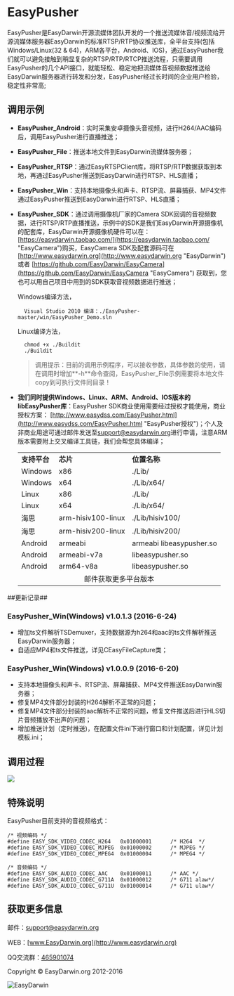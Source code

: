 # EasyPusher #

EasyPusher是EasyDarwin开源流媒体团队开发的一个推送流媒体音/视频流给开源流媒体服务器EasyDarwin的标准RTSP/RTP协议推送库，全平台支持(包括Windows/Linux(32 & 64)，ARM各平台，Android、IOS)，通过EasyPusher我们就可以避免接触到稍显复杂的RTSP/RTP/RTCP推送流程，只需要调用EasyPusher的几个API接口，就能轻松、稳定地把流媒体音视频数据推送给EasyDarwin服务器进行转发和分发，EasyPusher经过长时间的企业用户检验，稳定性非常高;

## 调用示例 ##

- **EasyPusher_Android**：实时采集安卓摄像头音视频，进行H264/AAC编码后，调用EasyPusher进行直播推送；

- **EasyPusher_File**：推送本地文件到EasyDarwin流媒体服务器；

- **EasyPusher_RTSP**：通过EasyRTSPClient库，将RTSP/RTP数据获取到本地，再通过EasyPusher推送到EasyDarwin进行RTSP、HLS直播；

- **EasyPusher_Win**：支持本地摄像头和声卡、RTSP流、屏幕捕获、MP4文件通过EasyPusher推送到EasyDarwin进行RTSP、HLS直播；

- **EasyPusher_SDK**：通过调用摄像机厂家的Camera SDK回调的音视频数据，进行RTSP/RTP直播推送，示例中的SDK是我们EasyDarwin开源摄像机的配套库，EasyDarwin开源摄像机硬件可以在：[https://easydarwin.taobao.com/](https://easydarwin.taobao.com/ "EasyCamera")购买，EasyCamera SDK及配套源码可在 [http://www.easydarwin.org](http://www.easydarwin.org "EasyDarwin") 或者 [https://github.com/EasyDarwin/EasyCamera](https://github.com/EasyDarwin/EasyCamera "EasyCamera") 获取到，您也可以用自己项目中用到的SDK获取音视频数据进行推送；

	Windows编译方法，

    	Visual Studio 2010 编译：./EasyPusher-master/win/EasyPusher_Demo.sln

	Linux编译方法，
		
		chmod +x ./Buildit
		./Buildit

	> 调用提示：目前的调用示例程序，可以接收参数，具体参数的使用，请在调用时增加**-h**命令查阅，EasyPusher_File示例需要将本地文件copy到可执行文件同目录！


- **我们同时提供Windows、Linux、ARM、Android、IOS版本的libEasyPusher库**：EasyPusher SDK商业使用需要经过授权才能使用，商业授权方案： [http://www.easydss.com/EasyPusher.html](http://www.easydss.com/EasyPusher.html "EasyPusher授权")；个人及非商业用途可通过邮件发送至[support@easydarwin.org](mailto:support@easydarwin.org "EasyDarwin support mail")进行申请，注意ARM版本需要附上交叉编译工具链，我们会帮您具体编译；

	<table>
	<tr><td><b>支持平台</b></td><td><b>芯片</b></td><td><b>位置名称</b></td></tr>
	<tr><td>Windows</td><td>x86</td><td>./Lib/</td></tr>
	<tr><td>Windows</td><td>x64</td><td>./Lib/x64/</td></tr>
	<tr><td>Linux</td><td>x86</td><td>./Lib/</td></tr>
	<tr><td>Linux</td><td>x64</td><td>./Lib/x64/</td></tr>
	<tr><td>海思</td><td>arm-hisiv100-linux</td><td>./Lib/hisiv100/</td></tr>
	<tr><td>海思</td><td>arm-hisiv200-linux</td><td>./Lib/hisiv200/</td></tr>
	<tr><td>Android</td><td>armeabi</td><td>armeabi libeasypusher.so</td></tr>
	<tr><td>Android</td><td>armeabi-v7a</td><td>libeasypusher.so</td></tr>
	<tr><td>Android</td><td>arm64-v8a</td><td>libeasypusher.so</td></tr>
	<tr><td colspan="3"><center>邮件获取更多平台版本</center></td></tr>
	</table>


##更新记录##

### EasyPusher_Win(Windows) v1.0.1.3 (2016-6-24)

* 增加ts文件解析TSDemuxer，支持数据源为h264和aac的ts文件解析推送EasyDarwin服务器；
* 自适应MP4和ts文件推送，详见CEasyFileCapture类；


### EasyPusher_Win(Windows) v1.0.0.9 (2016-6-20)

* 支持本地摄像头和声卡、RTSP流、屏幕捕获、MP4文件推送EasyDarwin服务器；
* 修复MP4文件部分封装的H264解析不正常的问题；
* 修复MP4文件部分封装的aac解析不正常的问题，修复文件推送后进行HLS切片音频播放不出声的问题；
* 增加推送计划（定时推送)，在配置文件ini下进行窗口和计划配置，详见计划模板.ini；


## 调用过程 ##
![](http://www.easydarwin.org/skin/easydarwin/images/easypusher20160902.gif)


## 特殊说明 ##
EasyPusher目前支持的音视频格式：

	/* 视频编码 */
	#define EASY_SDK_VIDEO_CODEC_H264	0x01000001		/* H264  */
	#define	EASY_SDK_VIDEO_CODEC_MJPEG	0x01000002		/* MJPEG */
	#define	EASY_SDK_VIDEO_CODEC_MPEG4	0x01000004		/* MPEG4 */
	
	/* 音频编码 */
	#define EASY_SDK_AUDIO_CODEC_AAC	0x01000011		/* AAC */
	#define EASY_SDK_AUDIO_CODEC_G711A	0x01000012		/* G711 alaw*/
	#define EASY_SDK_AUDIO_CODEC_G711U	0x01000014		/* G711 ulaw*/

## 获取更多信息 ##

邮件：[support@easydarwin.org](mailto:support@easydarwin.org) 

WEB：[www.EasyDarwin.org](http://www.easydarwin.org)

QQ交流群：[465901074](http://jq.qq.com/?_wv=1027&k=2G045mo "EasyPusher & EasyRTSPClient")

Copyright &copy; EasyDarwin.org 2012-2016

![EasyDarwin](http://www.easydarwin.org/skin/easydarwin/images/wx_qrcode.jpg)
